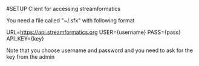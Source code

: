#SETUP
Client for accessing streamformatics

You need a file called  "~/.sfx" with following format

URL=https://api.streamformatics.org
USER={username}
PASS={pass}
API_KEY={key}


Note that you choose username and password and you need to ask for the key from the admin
